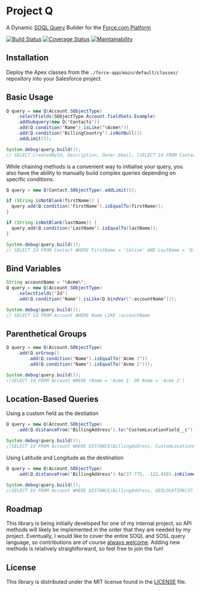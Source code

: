 # Project Q
A Dynamic [SOQL Query](https://developer.salesforce.com/docs/atlas.en-us.soql_sosl.meta/soql_sosl/sforce_api_calls_soql_sosl_intro.htm) Builder for the [Force.com Platform](https://developer.salesforce.com/docs/atlas.en-us.fundamentals.meta/fundamentals/adg_preface.htm)

 [![Build Status](https://travis-ci.com/fehays/q.svg?branch=master)](https://travis-ci.com/fehays/q)
 [![Coverage Status](https://coveralls.io/repos/github/fehays/q/badge.svg?branch=master)](https://coveralls.io/github/fehays/q?branch=master)
  [![Maintainability](https://api.codeclimate.com/v1/badges/bb48ebe88349e1272759/maintainability)](https://codeclimate.com/github/fehays/q/maintainability)

## Installation

Deploy the Apex classes from the `./force-app/main/default/classes/` repository into your Salesforce project.

## Basic Usage

```java
Q query = new Q(Account.SObjectType)
    .selectFields(SObjectType.Account.fieldSets.Example)
    .addSubquery(new Q('Contacts'))
    .add(Q.condition('Name').isLike('%Acme%'))
    .add(Q.condition('BillingCountry').isNotNull())
    .addLimit(5);

System.debug(query.build());
// SELECT CreatedById, Description, Owner.Email, (SELECT Id FROM Contacts) FROM Account WHERE Name LIKE '%Acme%' AND BillingCountry != null LIMIT 5
```

While chaining methods is a convenient way to initialise your query, you also have the ability to manually build complex queries depending on specific conditions.

```java
Q query = new Q(Contact.SObjectType).addLimit(5);

if (String.isNotBlank(firstName)) {
  query.add(Q.condition('FirstName').isEqualTo(firstName));
}

if (String.isNotBlank(lastName)) {
  query.add(Q.condition('LastName').isEqualTo(lastName));
}

System.debug(query.build());
// SELECT Id FROM Contact WHERE FirstName = 'Céline' AND LastName = 'Dion' LIMIT 5
```

## Bind Variables
```java
String accountName = '%Acme%';
Q query = new Q(Account.SObjectType)
    .selectFields('Id')
    .add(Q.condition('Name').isLike(Q.bindVar(':accountName')));

System.debug(query.build());
// SELECT Id FROM Account WHERE Name LIKE :accountName
```

## Parenthetical Groups
```java
Q query = new Q(Account.SObjectType)
    .add(Q.orGroup()
        .add(Q.condition('Name').isEqualTo('Acme 1'))
        .add(Q.condition('Name').isEqualTo('Acme 2')));

System.debug(query.build());
//SELECT Id FROM Account WHERE (Name = 'Acme 1' OR Name = 'Acme 2')
```

## Location-Based Queries

Using a custom field as the destiation
```java
Q query = new Q(Account.SObjectType)
    .add(Q.distanceFrom('BillingAddress').to('CustomLocationField__c').isLessThan(20));

System.debug(query.build());
//SELECT Id FROM Account WHERE DISTANCE(BillingAddress, CustomLocationField__c) < 20
```

Using Latitude and Longitude as the destination
```java
Q query = new Q(Account.SObjectType)
    .add(Q.distanceFrom('BillingAddress').to(37.775, -122.418).inKilometers().isLessThan(20))

System.debug(query.build());
//SELECT Id FROM Account WHERE DISTANCE(BillingAddress, GEOLOCATION(37.775, -122.418), 'km') < 20
```

## Roadmap

This library is being initially developed for one of my internal project,
so API methods will likely be implemented in the order that they are
needed by my project. Eventually, I would like to cover the entire
SOQL and SOSL query language, so contributions are of course
[always welcome][contributing]. Adding new methods is relatively
straightforward, so feel free to join the fun!

[contributing]: CONTRIBUTING.md


## License

This library is distributed under the MIT license found in the [LICENSE](./LICENSE)
file.
